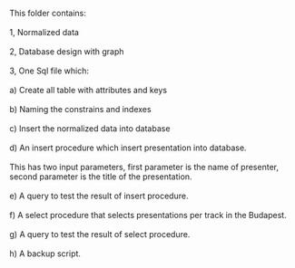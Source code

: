 This folder contains:<br>
<br>
1, Normalized data<br><br>
2, Database design with graph<br><br>
3, One Sql file which:<br><br>
   a) Create all table with attributes and keys<br><br>
   b) Naming the constrains and indexes<br><br>
   c) Insert the normalized data into database<br><br>
   d) An insert procedure which insert presentation into database. <br><br>
      This has two input parameters, first parameter is the name of presenter, second parameter is the title of the presentation.<br><br>
   e) A query to test the result of insert procedure.<br><br>
   f) A select procedure that selects presentations per track in the Budapest.<br><br>
   g) A query to test the result of select procedure.<br><br>
   h) A backup script.<br><br>
